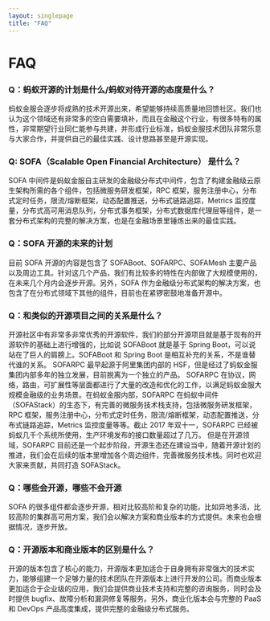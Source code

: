```yaml
---
layout: singlepage
title: "FAQ"
---
```


# FAQ

### Q：蚂蚁开源的计划是什么/蚂蚁对待开源的态度是什么？
蚂蚁金服会逐步将成熟的技术开源出来，希望能够持续高质量地回馈社区。我们也认为这个领域还有非常多的空白需要填补，而且在金融这个行业，有很多特有的属性，非常期望行业同仁能参与共建，并形成行业标准，蚂蚁金服技术团队非常乐意与大家合作，并提供自己的最佳实践、设计思路甚至是开源实现。

### Q: SOFA（Scalable Open Financial Architecture） 是什么？
SOFA 中间件是蚂蚁金服自主研发的金融级分布式中间件，包含了构建金融级云原生架构所需的各个组件，包括微服务研发框架，RPC 框架，服务注册中心，分布式定时任务，限流/熔断框架，动态配置推送，分布式链路追踪，Metrics 监控度量，分布式高可用消息队列，分布式事务框架，分布式数据库代理层等组件，是一套分布式架构的完整的解决方案，也是在金融场景里锤炼出来的最佳实践。

### Q：SOFA 开源的未来的计划
目前 SOFA 开源的内容是包含了 SOFABoot、SOFARPC、SOFAMesh 主要产品以及周边工具。针对这几个产品，我们有比较多的特性在内部做了大规模使用的，在未来几个月内会逐步开源。另外，SOFA 作为金融级分布式架构的解决方案，也包含了在分布式领域下其他的组件，目前也在紧锣密鼓地准备开源中。

### Q：和类似的开源项目之间的关系是什么？
开源社区中有非常多非常优秀的开源软件，我们的部分开源项目就是基于现有的开源软件的基础上进行增强的，比如说 SOFABoot 就是基于 Spring Boot，可以说站在了巨人的肩膀上。SOFABoot 和 Spring Boot 是相互补充的关系，不是谁替代谁的关系。 SOFARPC 最早起源于阿里集团内部的 HSF，但是经过了蚂蚁金服集团内部多年的独立发展，目前脱离为一个独立的产品。 SOFARPC 在协议，网络，路由，可扩展性等层面都进行了大量的改造和优化的工作，以满足蚂蚁金服大规模金融级的业务场景。在蚂蚁金服内部，SOFARPC 在蚂蚁中间件（SOFAStack）的生态下，有完善的微服务技术栈支持，包括微服务研发框架，RPC 框架，服务注册中心，分布式定时任务，限流/熔断框架，动态配置推送，分布式链路追踪，Metrics 监控度量等等。截止 2017 年双十一，SOFARPC 已经被蚂蚁几千个系统所使用，生产环境发布的接口数量超过了几万。 但是在开源领域，SOFARPC 目前还是一个起步阶段，开源生态还在建设当中，随着开源计划的推进，我们会在后续的版本里增加各个周边组件，完善微服务技术栈。同时也欢迎大家来贡献，共同打造 SOFAStack。

### Q：哪些会开源，哪些不会开源
SOFA 的很多组件都会逐步开源，相对比较高阶和复杂的功能，比如异地多活，比较高阶的集群高可用方案，我们会以解决方案和商业版本的方式提供。未来也会根据情况，逐步开放。

### Q：开源版本和商业版本的区别是什么？
开源的版本包含了核心的能力，开源版本更加适合于自身拥有非常强大的技术实力，能够组建一个足够力量的技术团队在开源版本上进行开发的公司。而商业版本更加适合于企业级的应用，我们会提供商业技术支持和完整的咨询服务，同时会及时提供 bugfix、故障分析和漏洞修复等服务。另外，商业化版本会与完整的 PaaS 和 DevOps 产品高度集成，提供完整的金融级分布式服务。
